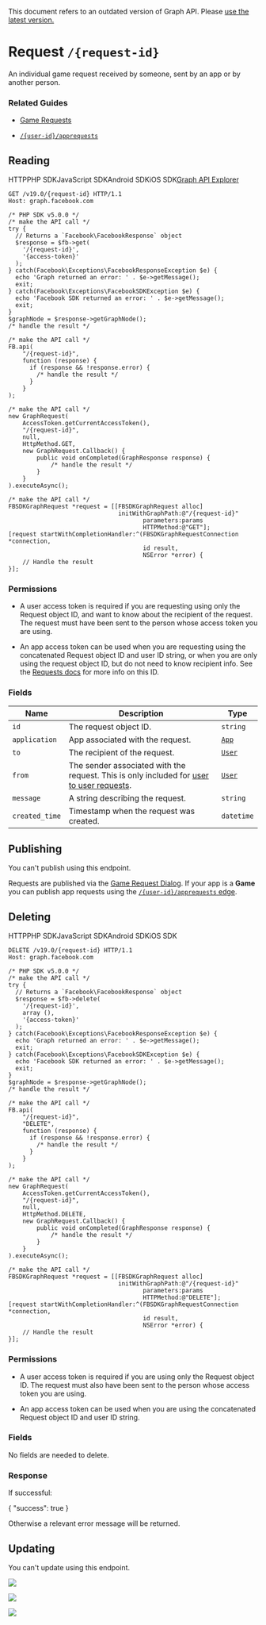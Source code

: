 This document refers to an outdated version of Graph API. Please [use the latest version.](https://developers.facebook.com/docs/graph-api/reference/v19.0/request)

Request `/{request-id}`
=======================

An individual game request received by someone, sent by an app or by another person.

### Related Guides

* [Game Requests](https://developers.facebook.com/docs/games/requests/)
    
* [`/{user-id}/apprequests`](https://developers.facebook.com/docs/graph-api/reference/user/apprequests/)
    

Reading
-------

HTTPPHP SDKJavaScript SDKAndroid SDKiOS SDK[Graph API Explorer](https://developers.facebook.com/tools/explorer/?method=GET&path=%7Brequest-id%7D&version=v19.0)

    GET /v19.0/{request-id} HTTP/1.1
    Host: graph.facebook.com

    /* PHP SDK v5.0.0 */
    /* make the API call */
    try {
      // Returns a `Facebook\FacebookResponse` object
      $response = $fb->get(
        '/{request-id}',
        '{access-token}'
      );
    } catch(Facebook\Exceptions\FacebookResponseException $e) {
      echo 'Graph returned an error: ' . $e->getMessage();
      exit;
    } catch(Facebook\Exceptions\FacebookSDKException $e) {
      echo 'Facebook SDK returned an error: ' . $e->getMessage();
      exit;
    }
    $graphNode = $response->getGraphNode();
    /* handle the result */

    /* make the API call */
    FB.api(
        "/{request-id}",
        function (response) {
          if (response && !response.error) {
            /* handle the result */
          }
        }
    );

    /* make the API call */
    new GraphRequest(
        AccessToken.getCurrentAccessToken(),
        "/{request-id}",
        null,
        HttpMethod.GET,
        new GraphRequest.Callback() {
            public void onCompleted(GraphResponse response) {
                /* handle the result */
            }
        }
    ).executeAsync();

    /* make the API call */
    FBSDKGraphRequest *request = [[FBSDKGraphRequest alloc]
                                   initWithGraphPath:@"/{request-id}"
                                          parameters:params
                                          HTTPMethod:@"GET"];
    [request startWithCompletionHandler:^(FBSDKGraphRequestConnection *connection,
                                          id result,
                                          NSError *error) {
        // Handle the result
    }];

### Permissions

* A user access token is required if you are requesting using only the Request object ID, and want to know about the recipient of the request. The request must have been sent to the person whose access token you are using.
    
* An app access token can be used when you are requesting using the concatenated Request object ID and user ID string, or when you are only using the request object ID, but do not need to know recipient info. See the [Requests docs](https://developers.facebook.com/docs/howtos/requests/) for more info on this ID.
    

### Fields

| Name | Description | Type |
| --- | --- | --- |
| `id` | The request object ID. | `string` |
| `application` | App associated with the request. | [`App`](https://developers.facebook.com/docs/graph-api/reference/app/) |
| `to` | The recipient of the request. | [`User`](https://developers.facebook.com/docs/graph-api/reference/user/) |
| `from` | The sender associated with the request. This is only included for [user to user requests](https://developers.facebook.com/docs/howtos/requests#user_to_user). | [`User`](https://developers.facebook.com/docs/graph-api/reference/user/) |
| `message` | A string describing the request. | `string` |
| `created_time` | Timestamp when the request was created. | `datetime` |

Publishing
----------

You can't publish using this endpoint.

Requests are published via the [Game Request Dialog](https://developers.facebook.com/docs/games/requests). If your app is a **Game** you can publish app requests using the [`/{user-id}/apprequests` edge](https://developers.facebook.com/docs/graph-api/reference/user/apprequests/).

Deleting
--------

HTTPPHP SDKJavaScript SDKAndroid SDKiOS SDK

    DELETE /v19.0/{request-id} HTTP/1.1
    Host: graph.facebook.com

    /* PHP SDK v5.0.0 */
    /* make the API call */
    try {
      // Returns a `Facebook\FacebookResponse` object
      $response = $fb->delete(
        '/{request-id}',
        array (),
        '{access-token}'
      );
    } catch(Facebook\Exceptions\FacebookResponseException $e) {
      echo 'Graph returned an error: ' . $e->getMessage();
      exit;
    } catch(Facebook\Exceptions\FacebookSDKException $e) {
      echo 'Facebook SDK returned an error: ' . $e->getMessage();
      exit;
    }
    $graphNode = $response->getGraphNode();
    /* handle the result */

    /* make the API call */
    FB.api(
        "/{request-id}",
        "DELETE",
        function (response) {
          if (response && !response.error) {
            /* handle the result */
          }
        }
    );

    /* make the API call */
    new GraphRequest(
        AccessToken.getCurrentAccessToken(),
        "/{request-id}",
        null,
        HttpMethod.DELETE,
        new GraphRequest.Callback() {
            public void onCompleted(GraphResponse response) {
                /* handle the result */
            }
        }
    ).executeAsync();

    /* make the API call */
    FBSDKGraphRequest *request = [[FBSDKGraphRequest alloc]
                                   initWithGraphPath:@"/{request-id}"
                                          parameters:params
                                          HTTPMethod:@"DELETE"];
    [request startWithCompletionHandler:^(FBSDKGraphRequestConnection *connection,
                                          id result,
                                          NSError *error) {
        // Handle the result
    }];

### Permissions

* A user access token is required if you are using only the Request object ID. The request must also have been sent to the person whose access token you are using.
    
* An app access token can be used when you are using the concatenated Request object ID and user ID string.
    

### Fields

No fields are needed to delete.

### Response

If successful:

{
  "success": true
}

Otherwise a relevant error message will be returned.

Updating
--------

You can't update using this endpoint.

![](https://www.facebook.com/tr?id=675141479195042&ev=PageView&noscript=1)

![](https://www.facebook.com/tr?id=574561515946252&ev=PageView&noscript=1)

![](https://www.facebook.com/tr?id=1754628768090156&ev=PageView&noscript=1)